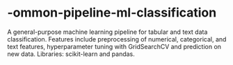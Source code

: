 # -ommon-pipeline-ml-classification
A general-purpose machine learning pipeline for tabular and text data classification. Features include preprocessing of numerical, categorical, and text features, hyperparameter tuning with GridSearchCV and prediction on new data. Libraries: scikit-learn and pandas.
